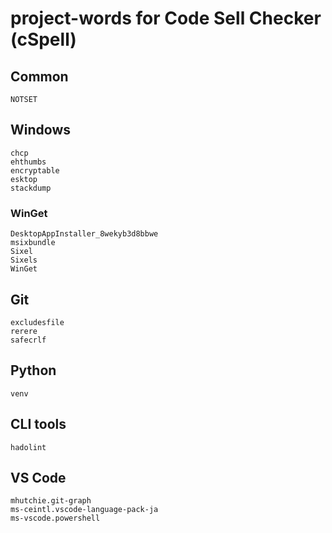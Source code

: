 # project-words for Code Sell Checker (cSpell)

## Common

```plaintext
NOTSET
```

## Windows

```plaintext
chcp
ehthumbs
encryptable
esktop
stackdump
```

### WinGet

```plaintext
DesktopAppInstaller_8wekyb3d8bbwe
msixbundle
Sixel
Sixels
WinGet
```

## Git

```plaintext
excludesfile
rerere
safecrlf
```

## Python

```plaintext
venv
```

## CLI tools

```plaintext
hadolint
```

## VS Code

```plaintext
mhutchie.git-graph
ms-ceintl.vscode-language-pack-ja
ms-vscode.powershell
```
